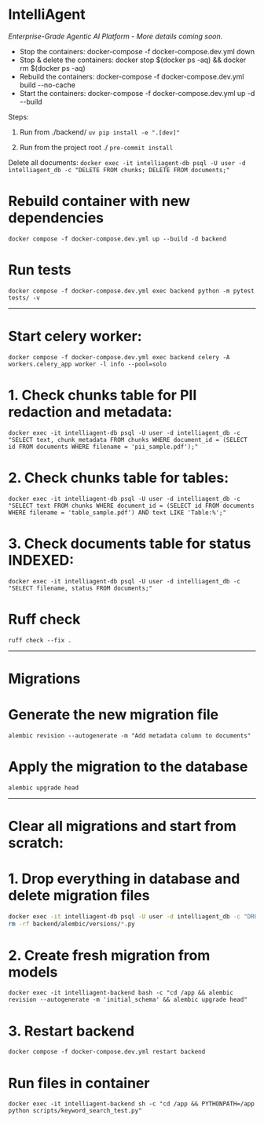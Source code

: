 # IntelliAgent

_Enterprise-Grade Agentic AI Platform - More details coming soon._

- Stop the containers: docker-compose -f docker-compose.dev.yml down
- Stop & delete the containers: docker stop $(docker ps -aq) && docker rm $(docker ps -aq)
- Rebuild the containers: docker-compose -f docker-compose.dev.yml build --no-cache
- Start the containers: docker-compose -f docker-compose.dev.yml up -d --build

Steps:

1. Run from ./backend/
   `uv pip install -e ".[dev]"`

2. Run from the project root ./
   `pre-commit install`

Delete all documents:
`docker exec -it intelliagent-db psql -U user -d intelliagent_db -c "DELETE FROM chunks; DELETE FROM documents;"`

# Rebuild container with new dependencies

`docker compose -f docker-compose.dev.yml up --build -d backend`

# Run tests

`docker compose -f docker-compose.dev.yml exec backend python -m pytest tests/ -v`

---

# Start celery worker:

`docker compose -f docker-compose.dev.yml exec backend celery -A workers.celery_app worker -l info --pool=solo`

# 1. Check chunks table for PII redaction and metadata:

`docker exec -it intelliagent-db psql -U user -d intelliagent_db -c "SELECT text, chunk_metadata FROM chunks WHERE document_id = (SELECT id FROM documents WHERE filename = 'pii_sample.pdf');"`

# 2. Check chunks table for tables:

`docker exec -it intelliagent-db psql -U user -d intelliagent_db -c "SELECT text FROM chunks WHERE document_id = (SELECT id FROM documents WHERE filename = 'table_sample.pdf') AND text LIKE 'Table:%';"`

# 3. Check documents table for status INDEXED:

`docker exec -it intelliagent-db psql -U user -d intelliagent_db -c "SELECT filename, status FROM documents;"`

# Ruff check

`ruff check --fix .`

---

# Migrations

# Generate the new migration file

`alembic revision --autogenerate -m "Add metadata column to documents"`

# Apply the migration to the database

`alembic upgrade head`

---

# Clear all migrations and start from scratch:

# 1. Drop everything in database and delete migration files

```bash
docker exec -it intelliagent-db psql -U user -d intelliagent_db -c "DROP SCHEMA public CASCADE; CREATE SCHEMA public;"
rm -rf backend/alembic/versions/*.py
```

# 2. Create fresh migration from models

`docker exec -it intelliagent-backend bash -c "cd /app && alembic revision --autogenerate -m 'initial_schema' && alembic upgrade head"`

# 3. Restart backend

`docker compose -f docker-compose.dev.yml restart backend`

# Run files in container

`docker exec -it intelliagent-backend sh -c "cd /app && PYTHONPATH=/app python scripts/keyword_search_test.py"`
